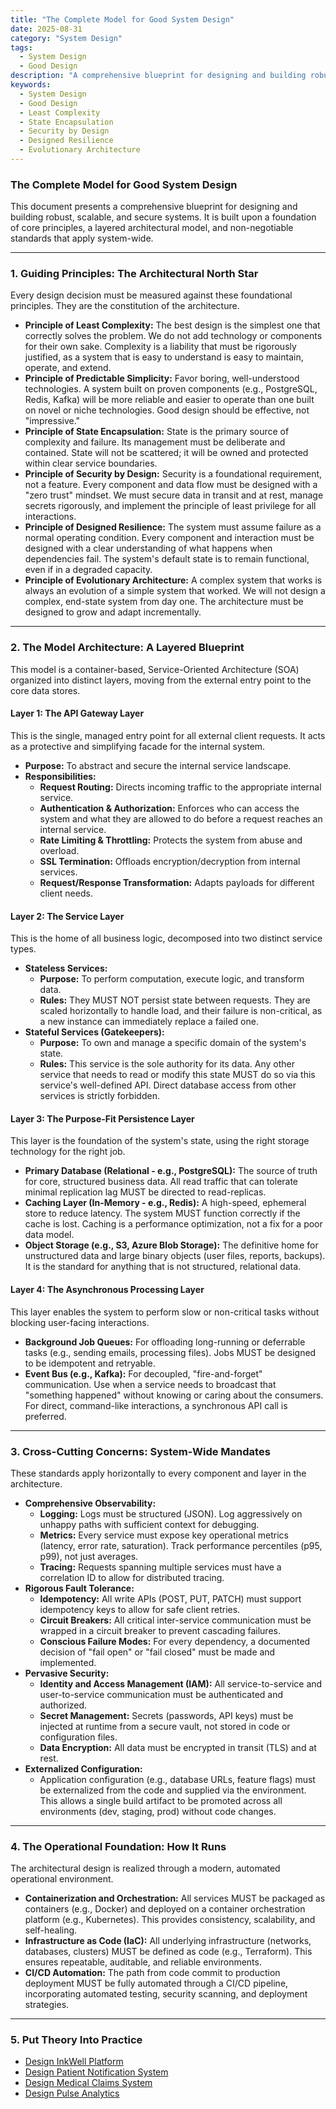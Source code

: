 ```yaml
---
title: "The Complete Model for Good System Design"
date: 2025-08-31
category: "System Design"
tags:
  - System Design
  - Good Design
description: "A comprehensive blueprint for designing and building robust, scalable, and secure systems."
keywords:
  - System Design
  - Good Design
  - Least Complexity
  - State Encapsulation
  - Security by Design
  - Designed Resilience
  - Evolutionary Architecture
---
```


### The Complete Model for Good System Design

This document presents a comprehensive blueprint for designing and building robust, scalable, and secure systems. It is built upon a foundation of core principles, a layered architectural model, and non-negotiable standards that apply system-wide.

---

### 1. Guiding Principles: The Architectural North Star

Every design decision must be measured against these foundational principles. They are the constitution of the architecture.

*   **Principle of Least Complexity:** The best design is the simplest one that correctly solves the problem. We do not add technology or components for their own sake. Complexity is a liability that must be rigorously justified, as a system that is easy to understand is easy to maintain, operate, and extend.
*   **Principle of Predictable Simplicity:** Favor boring, well-understood technologies. A system built on proven components (e.g., PostgreSQL, Redis, Kafka) will be more reliable and easier to operate than one built on novel or niche technologies. Good design should be effective, not "impressive."
*   **Principle of State Encapsulation:** State is the primary source of complexity and failure. Its management must be deliberate and contained. State will not be scattered; it will be owned and protected within clear service boundaries.
*   **Principle of Security by Design:** Security is a foundational requirement, not a feature. Every component and data flow must be designed with a "zero trust" mindset. We must secure data in transit and at rest, manage secrets rigorously, and implement the principle of least privilege for all interactions.
*   **Principle of Designed Resilience:** The system must assume failure as a normal operating condition. Every component and interaction must be designed with a clear understanding of what happens when dependencies fail. The system's default state is to remain functional, even if in a degraded capacity.
*   **Principle of Evolutionary Architecture:** A complex system that works is always an evolution of a simple system that worked. We will not design a complex, end-state system from day one. The architecture must be designed to grow and adapt incrementally.

---

### 2. The Model Architecture: A Layered Blueprint

This model is a container-based, Service-Oriented Architecture (SOA) organized into distinct layers, moving from the external entry point to the core data stores.

#### Layer 1: The API Gateway Layer

This is the single, managed entry point for all external client requests. It acts as a protective and simplifying facade for the internal system.

*   **Purpose:** To abstract and secure the internal service landscape.
*   **Responsibilities:**
    *   **Request Routing:** Directs incoming traffic to the appropriate internal service.
    *   **Authentication & Authorization:** Enforces who can access the system and what they are allowed to do before a request reaches an internal service.
    *   **Rate Limiting & Throttling:** Protects the system from abuse and overload.
    *   **SSL Termination:** Offloads encryption/decryption from internal services.
    *   **Request/Response Transformation:** Adapts payloads for different client needs.

#### Layer 2: The Service Layer

This is the home of all business logic, decomposed into two distinct service types.

*   **Stateless Services:**
    *   **Purpose:** To perform computation, execute logic, and transform data.
    *   **Rules:** They MUST NOT persist state between requests. They are scaled horizontally to handle load, and their failure is non-critical, as a new instance can immediately replace a failed one.
*   **Stateful Services (Gatekeepers):**
    *   **Purpose:** To own and manage a specific domain of the system's state.
    *   **Rules:** This service is the sole authority for its data. Any other service that needs to read or modify this state MUST do so via this service's well-defined API. Direct database access from other services is strictly forbidden.

#### Layer 3: The Purpose-Fit Persistence Layer

This layer is the foundation of the system's state, using the right storage technology for the right job.

*   **Primary Database (Relational - e.g., PostgreSQL):** The source of truth for core, structured business data. All read traffic that can tolerate minimal replication lag MUST be directed to read-replicas.
*   **Caching Layer (In-Memory - e.g., Redis):** A high-speed, ephemeral store to reduce latency. The system MUST function correctly if the cache is lost. Caching is a performance optimization, not a fix for a poor data model.
*   **Object Storage (e.g., S3, Azure Blob Storage):** The definitive home for unstructured data and large binary objects (user files, reports, backups). It is the standard for anything that is not structured, relational data.

#### Layer 4: The Asynchronous Processing Layer

This layer enables the system to perform slow or non-critical tasks without blocking user-facing interactions.

*   **Background Job Queues:** For offloading long-running or deferrable tasks (e.g., sending emails, processing files). Jobs MUST be designed to be idempotent and retryable.
*   **Event Bus (e.g., Kafka):** For decoupled, "fire-and-forget" communication. Use when a service needs to broadcast that "something happened" without knowing or caring about the consumers. For direct, command-like interactions, a synchronous API call is preferred.

---

### 3. Cross-Cutting Concerns: System-Wide Mandates

These standards apply horizontally to every component and layer in the architecture.

*   **Comprehensive Observability:**
    *   **Logging:** Logs must be structured (JSON). Log aggressively on unhappy paths with sufficient context for debugging.
    *   **Metrics:** Every service must expose key operational metrics (latency, error rate, saturation). Track performance percentiles (p95, p99), not just averages.
    *   **Tracing:** Requests spanning multiple services must have a correlation ID to allow for distributed tracing.
*   **Rigorous Fault Tolerance:**
    *   **Idempotency:** All write APIs (POST, PUT, PATCH) must support idempotency keys to allow for safe client retries.
    *   **Circuit Breakers:** All critical inter-service communication must be wrapped in a circuit breaker to prevent cascading failures.
    *   **Conscious Failure Modes:** For every dependency, a documented decision of "fail open" or "fail closed" must be made and implemented.
*   **Pervasive Security:**
    *   **Identity and Access Management (IAM):** All service-to-service and user-to-service communication must be authenticated and authorized.
    *   **Secret Management:** Secrets (passwords, API keys) must be injected at runtime from a secure vault, not stored in code or configuration files.
    *   **Data Encryption:** All data must be encrypted in transit (TLS) and at rest.
*   **Externalized Configuration:**
    *   Application configuration (e.g., database URLs, feature flags) must be externalized from the code and supplied via the environment. This allows a single build artifact to be promoted across all environments (dev, staging, prod) without code changes.

---

### 4. The Operational Foundation: How It Runs

The architectural design is realized through a modern, automated operational environment.

*   **Containerization and Orchestration:** All services MUST be packaged as containers (e.g., Docker) and deployed on a container orchestration platform (e.g., Kubernetes). This provides consistency, scalability, and self-healing.
*   **Infrastructure as Code (IaC):** All underlying infrastructure (networks, databases, clusters) MUST be defined as code (e.g., Terraform). This ensures repeatable, auditable, and reliable environments.
*   **CI/CD Automation:** The path from code commit to production deployment MUST be fully automated through a CI/CD pipeline, incorporating automated testing, security scanning, and deployment strategies.

---

### 5. Put Theory Into Practice

* [Design InkWell Platform](https://github.com/zhu-weijie/design-inkwell-platform)
* [Design Patient Notification System](https://github.com/zhu-weijie/design-patient-notification-system)
* [Design Medical Claims System](https://github.com/zhu-weijie/design-medclaim-assure)
* [Design Pulse Analytics](https://github.com/zhu-weijie/design-pulse-analytics)
